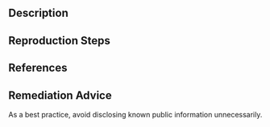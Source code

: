 ## Description


## Reproduction Steps


## References


## Remediation Advice

As a best practice, avoid disclosing known public information unnecessarily.


